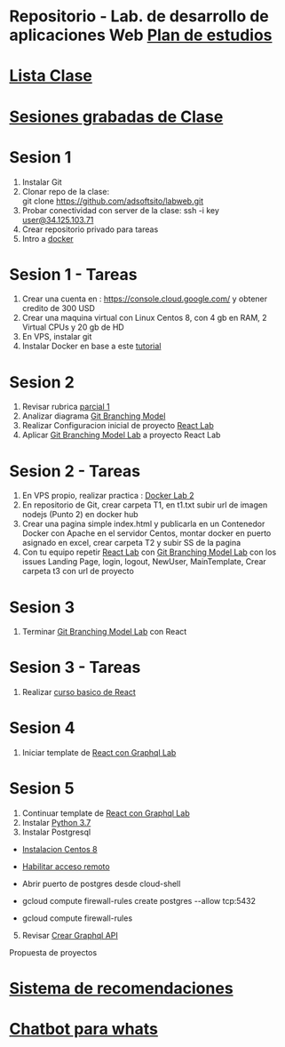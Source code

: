 # Repositorio - Lab. de desarrollo de aplicaciones Web	[Plan de estudios](https://samp.itesm.mx/Materias/VistaPreliminarMateria?clave=TC3052&lang=ES)
# [Lista Clase](https://docs.google.com/spreadsheets/d/12UgUm95aptvAM8YauZtubOUSCxVOs6gMaKkr-nXQ9Ek/edit?usp=sharing)
# [Sesiones grabadas de Clase](https://drive.google.com/drive/folders/1uXEEqwxsYt1X0Em_jmLw3bpO2PG4KNGN?usp=sharing)
# Sesion 1
1. Instalar Git
2. Clonar repo de la clase:  
   git clone https://github.com/adsoftsito/labweb.git
4. Probar conectividad con server de la clase:  ssh -i key user@34.125.103.71
5. Crear repositorio privado para tareas 
6. Intro a [docker](https://github.com/adsoftsito/web/blob/main/w1/dockerlab.pdf) 

# Sesion 1 - Tareas
1. Crear una cuenta en :  https://console.cloud.google.com/ y obtener credito de 300 USD
2. Crear una maquina virtual con Linux Centos 8, con 4 gb en RAM, 2 Virtual CPUs y 20 gb de HD
3. En VPS, instalar git
4. Instalar Docker en base a este [tutorial](https://docs.docker.com/engine/install/centos/) 

# Sesion 2
1. Revisar rubrica [parcial 1](https://github.com/adsoftsito/labweb/blob/main/rubrica_parcial1)
1. Analizar diagrama [Git Branching Model](https://github.com/adsoftsito/apis/blob/master/w4/gitBranchingModel.pdf)
2. Realizar Configuracion inicial de proyecto [React Lab](https://github.com/adsoftsito/apis/blob/master/w5/tdd_ci.pdf) 
3. Aplicar [Git Branching Model Lab](https://github.com/adsoftsito/apis/blob/master/w4/gitbranching.pdf) a proyecto React Lab


# Sesion 2 - Tareas
1. En VPS propio, realizar practica : [Docker Lab 2](https://github.com/adsoftsito/web/blob/main/w2/dockerlab2.pdf)
2. En repositorio de Git, crear carpeta T1, en t1.txt subir url de imagen nodejs (Punto 2) en docker hub
3. Crear una pagina simple index.html y publicarla en un Contenedor Docker con Apache en el servidor Centos, montar docker en puerto asignado en excel, crear carpeta T2 y subir SS de la pagina
4. Con tu equipo repetir [React Lab](https://github.com/adsoftsito/apis/blob/master/w5/tdd_ci.pdf) con [Git Branching Model Lab](https://github.com/adsoftsito/apis/blob/master/w4/gitbranching.pdf) con los issues Landing Page, login, logout, NewUser, MainTemplate, Crear carpeta t3 con url de proyecto

# Sesion 3
1. Terminar [Git Branching Model Lab](https://github.com/adsoftsito/apis/blob/master/w4/gitbranching.pdf) con React


# Sesion 3 - Tareas
1. Realizar [curso basico de React](https://www.udemy.com/course/react-js-para-principiantes-desde-cero-curso-gratuito/)

# Sesion 4
1. Iniciar template de [React con Graphql Lab](https://www.howtographql.com/react-apollo/1-getting-started/)

# Sesion 5
1. Continuar template de [React con Graphql Lab](https://www.howtographql.com/react-apollo/1-getting-started/)
2. Instalar [Python 3.7](https://tecadmin.net/install-python-3-7-on-centos/)
3. Instalar Postgresql
 - [Instalacion Centos 8](https://www.digitalocean.com/community/tutorials/how-to-install-and-use-postgresql-on-centos-8)
 
 - [Habilitar acceso remoto](https://yallalabs.com/linux/how-to-enable-network-remote-access-to-postgresql-database-server/)
 
 - Abrir puerto de postgres desde cloud-shell
 
 - gcloud compute firewall-rules create postgres --allow tcp:5432
 - gcloud compute firewall-rules
 
5. Revisar [Crear Graphql API](https://www.howtographql.com/graphql-python/0-introduction/)


Propuesta de proyectos
# [Sistema de recomendaciones](https://unipython.com/como-desarrollar-un-sistema-de-recomendacion-en-python/)
# [Chatbot para whats](https://www.twilio.com/blog/crear-un-chatbot-de-whatsapp-con-python-flask-y-twilio)
